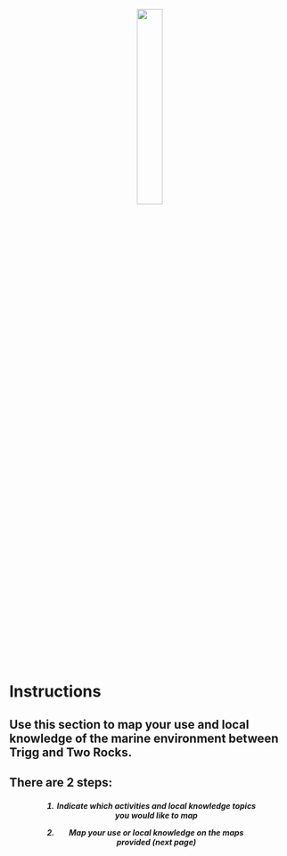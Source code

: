 <p style="text-align: center;">

<img src="info.png" width="30%"/>

</p>

<h1>

<p style="text-align: center;">

<b>Instructions</b>

</p>

</h1>

<h2>

<p style="text-align: center;">

Use this section to map your use and local knowledge of the marine environment between Trigg and Two Rocks.

</p>

</h1>

<h2>

<p style="text-align: center;">

<b> There are 2 steps: </b>

</p>

</h2>

<p>

<h5>

<ol style="text-align: center; margin-left: 30px; margin-right: 30px;">

<li style="text-align: center; margin-left: 30px; margin-right: 30px; margin-top: 10px;">

Indicate which activities and local knowledge topics you would like to map

</li>

<li style="text-align: center; margin-left: 30px; margin-right: 30px; margin-top: 10px;">

Map your use or local knowledge on the maps provided (next page)

</li>

</ol>

</h5>

</p>
